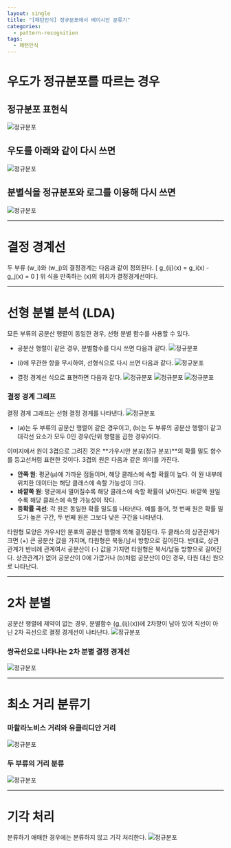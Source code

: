 ```yaml
---
layout: single
title: "[패턴인식] 정규분포에서 베이시안 분류기"
categories:
  - pattern-recognition
tags:
  - 패턴인식
---
```


# 우도가 정규분포를 따르는 경우

## 정규분포 표현식
<img src="/assets/images/bayesianRule (19).png" alt="정규분포">

## 우도를 아래와 같이 다시 쓰면
<img src="/assets/images/bayesianRule (20).png" alt="정규분포">

## 분별식을 정규분포와 로그를 이용해 다시 쓰면
<img src="/assets/images/bayesianRule (21).png" alt="정규분포">

---

# 결정 경계선
두 부류 \(w_i\)와 \(w_j\)의 결정경계는 다음과 같이 정의된다.
\[
g_{ij}(x) = g_i(x) - g_j(x) = 0
\]
위 식을 만족하는 \(x\)의 위치가 결정경계선이다.

---

# 선형 분별 분석 (LDA)
모든 부류의 공분산 행렬이 동일한 경우, 선형 분별 함수를 사용할 수 있다.

- 공분산 행렬이 같은 경우, 분별함수를 다시 쓰면 다음과 같다.
  <img src="/assets/images/bayesianRule (23).png" alt="정규분포">

- \(i\)에 무관한 항을 무시하여, 선형식으로 다시 쓰면 다음과 같다.
  <img src="/assets/images/bayesianRule (24).png" alt="정규분포">

- 결정 경계선 식으로 표현하면 다음과 같다.
  <img src="/assets/images/bayesianRule (25).png" alt="정규분포">
  <img src="/assets/images/bayesianRule (22).png" alt="정규분포">
  <img src="/assets/images/bayesianRule (26).png" alt="정규분포">

### 결정 경계 그래프
결정 경계 그래프는 선형 결정 경계를 나타낸다.
<img src="/assets/images/bayesianRule (27).png" alt="정규분포">
- (a)는 두 부류의 공분산 행렬이 같은 경우이고, (b)는 두 부류의 공분산 행렬이 같고 대각선 요소가 모두 0인 경우(단위 행렬을 곱한 경우)이다.

이미지에서 원이 3겹으로 그려진 것은 **가우시안 분포(정규 분포)**의 확률 밀도 함수를 등고선처럼 표현한 것이다. 3겹의 원은 다음과 같은 의미를 가진다.
- **안쪽 원**: 평균(μ)에 가까운 점들이며, 해당 클래스에 속할 확률이 높다. 이 원 내부에 위치한 데이터는 해당 클래스에 속할 가능성이 크다.
- **바깥쪽 원**: 평균에서 멀어질수록 해당 클래스에 속할 확률이 낮아진다. 바깥쪽 원일수록 해당 클래스에 속할 가능성이 작다.
- **등확률 곡선**: 각 원은 동일한 확률 밀도를 나타낸다. 예를 들어, 첫 번째 원은 확률 밀도가 높은 구간, 두 번째 원은 그보다 낮은 구간을 나타낸다.

타원형 모양은 가우시안 분포의 공분산 행렬에 의해 결정된다. 두 클래스의 상관관계가 크면 (+) 큰 공분산 값을 가지며, 타원형은 북동/남서 방향으로 길어진다. 반대로, 상관관계가 반비례 관계여서 공분산이 (-) 값을 가지면 타원형은 북서/남동 방향으로 길어진다. 상관관계가 없어 공분산이 0에 가깝거나 (b)처럼 공분산이 0인 경우, 타원 대신 원으로 나타난다.

---

# 2차 분별
공분산 행렬에 제약이 없는 경우, 분별함수 \(g_{ij}(x)\)에 2차항이 남아 있어 직선이 아닌 2차 곡선으로 결정 경계선이 나타난다.
<img src="/assets/images/bayesianRule (28).png" alt="정규분포">

### 쌍곡선으로 나타나는 2차 분별 결정 경계선
<img src="/assets/images/bayesianRule (29).png" alt="정규분포">

---

# 최소 거리 분류기

### 마할라노비스 거리와 유클리디안 거리
<img src="/assets/images/bayesianRule (30).png" alt="정규분포">

### 두 부류의 거리 분류
<img src="/assets/images/bayesianRule (31).png" alt="정규분포">

---

# 기각 처리
분류하기 애매한 경우에는 분류하지 않고 기각 처리한다.
<img src="/assets/images/bayesianRule (32).png" alt="정규분포">
